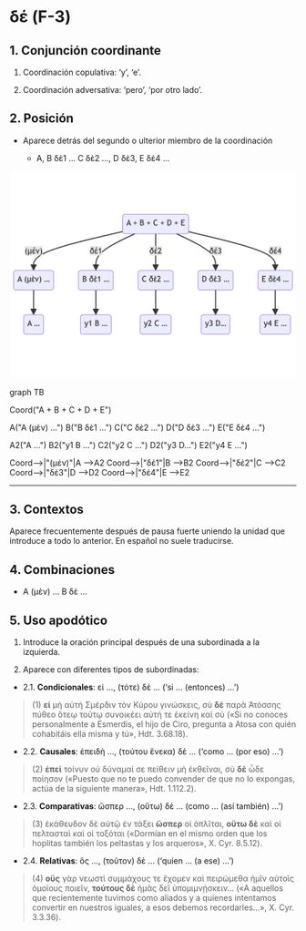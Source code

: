 # δέ (F-3)

## 1. Conjunción coordinante

1. Coordinación copulativa: ‘y’, ‘e’.

2. Coordinación adversativa: ‘pero’, ‘por otro lado’.

## 2. Posición

- Aparece detrás del segundo o ulterior miembro de la coordinación

  - A, B δὲ1 … C δὲ2 …, D δὲ3, E δὲ4 …

![δέ](grammar/../de_Coord.png)

graph TB

Coord("A + B + C + D + E")

A("A (μὲν) …")
B("B δὲ1 …")
C("C δὲ2 …")
D("D δὲ3 …")
E("E δὲ4 …")

A2("A …")
B2("y1 B …")
C2("y2 C …")
D2("y3 D…")
E2("y4 E …")

Coord-->|"(μέν)"|A -->A2
Coord-->|"δέ1"|B -->B2
Coord-->|"δέ2"|C -->C2
Coord-->|"δέ3"|D -->D2
Coord-->|"δέ4"|E -->E2

---

## 3. Contextos

Aparece frecuentemente después de pausa fuerte uniendo la unidad que introduce a todo lo anterior. En español no suele traducirse.

## 4. Combinaciones

- A (μὲν) … B δὲ …

## 5. Uso apodótico

1. Introduce la oración principal después de una subordinada a la izquierda.

2. Aparece con diferentes tipos de subordinadas:

- 2.1. **Condicionales**: εἰ ..., (τότε) δὲ ... (‘si … (entonces) …’)

>(1) **εἰ** μὴ αὐτὴ Σμέρδιν τὸν Κύρου γινώσκεις, σὺ **δὲ** παρὰ Ἀτόσσης πύθεο ὅτεῳ τούτῳ συνοικέει αὐτή τε ἐκείνη καὶ σύ («Si no conoces personalmente a Esmerdis, el hijo de Ciro, pregunta a Atosa con quién cohabitáis ella misma y tú», Hdt. 3.68.18).

- 2.2. **Causales**: ἐπειδὴ ...,  (τούτου ἕνεκα) δὲ ... (‘como … (por eso) …’)

>(2) **ἐπεὶ** τοίνυν οὐ δύναμαί σε πείθειν μὴ ἐκθεῖναι, σὺ **δὲ** ὧδε ποίησον («Puesto que no te puedo convender de que no lo expongas, actúa de la siguiente manera», Hdt. 1.112.2).

- 2.3. **Comparativas**: ὥσπερ ...,  (οὕτω) δὲ ... (como … (así también) …’)

>(3) ἐκάθευδον δὲ αὐτῷ ἐν τάξει **ὥσπερ** οἱ ὁπλῖται, **οὕτω δὲ** καὶ οἱ πελτασταὶ καὶ οἱ τοξόται («Dormían en el mismo orden que los hoplitas también los peltastas y los arqueros», X. Cyr. 8.5.12).

- 2.4. **Relativas**: ὃς ...,  (τοῦτον) δὲ ... (‘quien … (a ese) …’)

>(4) **οὓς** γὰρ νεωστὶ συμμάχους τε ἔχομεν καὶ πειρώμεθα ἡμῖν αὐτοῖς ὁμοίους ποιεῖν, **τούτους δὲ** ἡμᾶς δεῖ ὑπομιμνῄσκειν… («A aquellos que recientemente tuvimos como aliados y a quienes intentamos convertir en nuestros iguales, a esos debemos recordarles…», X. Cyr. 3.3.36).
